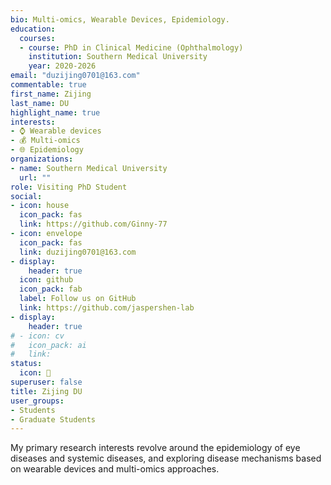 ```yaml
---
bio: Multi-omics, Wearable Devices, Epidemiology.
education:
  courses:
  - course: PhD in Clinical Medicine (Ophthalmology)
    institution: Southern Medical University
    year: 2020-2026
email: "duzijing0701@163.com"
commentable: true
first_name: Zijing
last_name: DU
highlight_name: true
interests:
- ⌚️ Wearable devices
- 💰 Multi-omics
- 🌐 Epidemiology
organizations:
- name: Southern Medical University
  url: ""
role: Visiting PhD Student
social:
- icon: house
  icon_pack: fas
  link: https://github.com/Ginny-77
- icon: envelope
  icon_pack: fas
  link: duzijing0701@163.com
- display:
    header: true
  icon: github
  icon_pack: fab
  label: Follow us on GitHub
  link: https://github.com/jaspershen-lab
- display:
    header: true
# - icon: cv
#   icon_pack: ai
#   link: 
status:
  icon: 👻
superuser: false
title: Zijing DU
user_groups:
- Students
- Graduate Students
---
```


My primary research interests revolve around the epidemiology of eye diseases and systemic diseases, and exploring disease mechanisms based on wearable devices and multi-omics approaches.
 

